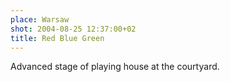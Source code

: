 ```yaml
---
place: Warsaw
shot: 2004-08-25 12:37:00+02
title: Red Blue Green
---
```


Advanced stage of playing house at the courtyard.
